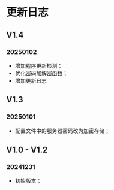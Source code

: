 # 更新日志

## V1.4
### 20250102
- 增加程序更新检测；
- 优化密码加解密函数；
- 增加更新日志

## V1.3
### 20250101
- 配置文件中的服务器密码改为加密存储；

## V1.0 - V1.2
### 20241231
- 初始版本；